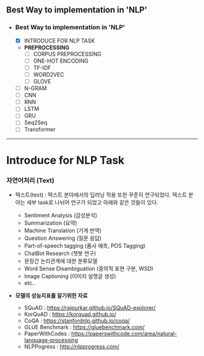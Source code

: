 ## Best Way to implementation in 'NLP'

- ### **Best Way to implementation in 'NLP'**
  - [x] INTRODUCE FOR NLP TASK
  - **PREPROCESSING**
    - [ ] CORPUS PREPROCESSING
    - [ ] ONE-HOT ENCODING
    - [ ] TF-IDF
    - [ ] WORD2VEC
    - [ ] GLOVE
  - [ ] N-GRAM
  - [ ] CNN
  - [ ] RNN
  - [ ] LSTM
  - [ ] GRU
  - [ ] Seq2Seq
  - [ ] Transformer

---  

# Introduce for NLP Task

### 자연어처리 (Text)
- 텍스트(text) : 텍스트 분야에서의 딥러닝 적용 또한 꾸준히 연구되었다. 텍스트 분야는 세부 task로 나뉘어 연구가 되었고 아래와 같은 것들이 있다.

    - Sentiment Analysis (감성분석)
    - Summarization (요약)
    - Machine Translation (기계 번역)
    - Question Answering (질문 응답)
    - Part-of-speech tagging (품사 예측, POS Tagging)
    - ChatBot Research (챗봇 연구)
    - 문장간 논리관계에 대한 분류모델
    - Word Sense Disambiguation (중의적 표현 구분, WSD)
    - Image Captioning (이미지 설명글 생성)
    - etc..

- **모델의 성능지표를 알기위한 자료**
    - SQuAD : https://rajpurkar.github.io/SQuAD-explorer/
    - KorQuAD : https://korquad.github.io/
    - CoQA : https://stanfordnlp.github.io/coqa/
    - GLUE Benchmark : https://gluebenchmark.com/
    - PaperWithCodes : https://paperswithcode.com/area/natural-language-processing
    - NLPPogress : http://nlpprogress.com/
